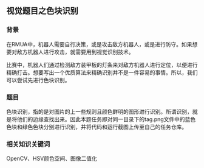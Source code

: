 ## 视觉题目之色块识别

### 背景

在RMUA中，机器人需要自行决策，或是攻击敌方机器人，或是进行防守。如果想要对敌方机器人进行攻击，就需要用到视觉识别技术。

比赛中，机器人们通过检测敌方装甲板的灯条来对敌方机器人进行定位，以便进行精确打击。想要写出一个优质算法来精确识别并不是一件容易的事情。所以，我们可以尝试先进行色块识别。

### 题目

色块识别，指的是对图片的上一些规则且颜色鲜明的图形进行识别。所谓识别，就是将他们的边缘查找出来。因此本题任务即对同一目录下的tag.png文件中的蓝色色块和绿色色块分别进行识别，并将代码和运行截图上传至自己的任务仓库。

### 相关知识关键词

OpenCV、HSV颜色空间、图像二值化